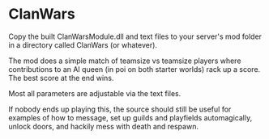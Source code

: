 # ClanWars

Copy the built ClanWarsModule.dll and text files to your server's mod folder in a directory called ClanWars (or whatever).

The mod does a simple match of teamsize vs teamsize players where contributions to an AI queen (in poi on both starter worlds) rack up a score.  The best score at the end wins.

Most all parameters are adjustable via the text files.

If nobody ends up playing this, the source should still be useful for examples of how to message, set up guilds and playfields automagically, unlock doors, and hackily mess with death and respawn.
